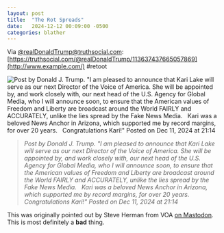 ```yaml
---
layout: post
title:  "The Rot Spreads"
date:   2024-12-12 00:09:00 -0500
categories: blather
---
```

Via [@realDonaldTrump@truthsocial.com](http://www.example.com/): [https://truthsocial.com/@realDonaldTrump/113637437665057869](http://www.example.com/) #retoot

![Post by Donald J. Trump. "I am pleased to announce that Kari Lake will serve as our next Director of the Voice of America. She will be appointed by, and work closely with, our next head of the U.S. Agency for Global Media, who I will announce soon, to ensure that the American values of Freedom and Liberty are broadcast around the World FAIRLY and ACCURATELY, unlike the lies spread by the Fake News Media.   Kari was a beloved News Anchor in Arizona, which supported me by record margins, for over 20 years.   Congratulations Kari!" Posted on Dec 11, 2024 at 21:14]({{site.url}}/img/karilakevoa.jpg)

>*Post by Donald J. Trump. "I am pleased to announce that Kari Lake will serve as our next Director of the Voice of America. She will be appointed by, and work closely with, our next head of the U.S. Agency for Global Media, who I will announce soon, to ensure that the American values of Freedom and Liberty are broadcast around the World FAIRLY and ACCURATELY, unlike the lies spread by the Fake News Media.   Kari was a beloved News Anchor in Arizona, which supported me by record margins, for over 20 years.   Congratulations Kari!" Posted on Dec 11, 2024 at 21:14*

This was originally pointed out by Steve Herman from VOA [on Mastodon](https://journa.host/@w7voa/113637502357559803).  This is most definitely a **bad** thing.
